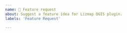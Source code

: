 ```yaml
---
name: 🌟 Feature request
about: Suggest a feature idea for Lizmap QGIS plugin.
labels: 'Feature Request'

---
```

